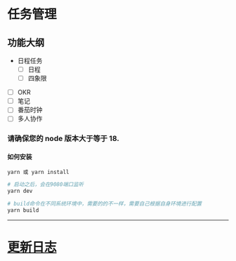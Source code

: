 # 任务管理

## 功能大纲
* 日程任务
    - [ ] 日程
    - [ ] 四象限
- [ ] OKR
- [ ] 笔记
- [ ] 番茄时钟
- [ ] 多人协作

### 请确保您的 node 版本大于等于 18.

#### 如何安装

```bash
yarn 或 yarn install

# 启动之后，会在9080端口监听
yarn dev

# build命令在不同系统环境中，需要的的不一样，需要自己根据自身环境进行配置
yarn build

```

---

# [更新日志](/CHANGELOG.md)
